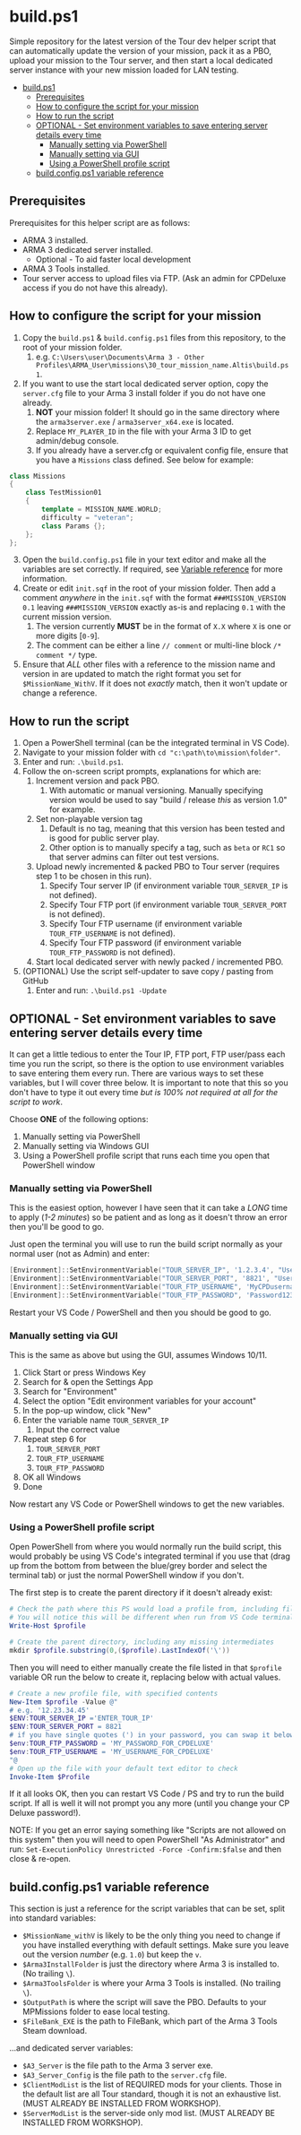 # build.ps1

Simple repository for the latest version of the Tour dev helper script that can automatically update the version of your mission, pack it as a PBO, upload your mission to the Tour server, and then start a local dedicated server instance with your new mission loaded for LAN testing.

- [build.ps1](#buildps1)
  - [Prerequisites](#prerequisites)
  - [How to configure the script for your mission](#how-to-configure-the-script-for-your-mission)
  - [How to run the script](#how-to-run-the-script)
  - [OPTIONAL - Set environment variables to save entering server details every time](#optional---set-environment-variables-to-save-entering-server-details-every-time)
    - [Manually setting via PowerShell](#manually-setting-via-powershell)
    - [Manually setting via GUI](#manually-setting-via-gui)
    - [Using a PowerShell profile script](#using-a-powershell-profile-script)
  - [build.config.ps1 variable reference](#buildconfigps1-variable-reference)

## Prerequisites

Prerequisites for this helper script are as follows:

- ARMA 3 installed.
- ARMA 3 dedicated server installed.
  - Optional - To aid faster local development
- ARMA 3 Tools installed.
- Tour server access to upload files via FTP. (Ask an admin for CPDeluxe access if you do not have this already).

## How to configure the script for your mission

1. Copy the `build.ps1` & `build.config.ps1` files from this repository, to the root of your mission folder.
    1. e.g. `C:\Users\user\Documents\Arma 3 - Other Profiles\ARMA_User\missions\30_tour_mission_name.Altis\build.ps1`.
2. If you want to use the start local dedicated server option, copy the `server.cfg` file to your Arma 3 install folder if you do not have one already.
    1. __NOT__ your mission folder! It should go in the same directory where the `arma3server.exe` / `arma3server_x64.exe` is located.
    2. Replace `MY_PLAYER_ID` in the file with your Arma 3 ID to get admin/debug console.
    3. If you already have a server.cfg or equivalent config file, ensure that you have a `Missions` class defined. See below for example:
```hpp
class Missions
{
	class TestMission01
	{
		template = MISSION_NAME.WORLD;
		difficulty = "veteran";
		class Params {};
	};
};
```
3. Open the `build.config.ps1` file in your text editor and make all the variables are set correctly. If required, see [Variable reference](#buildps1-variable-reference) for more information.
4. Create or edit `init.sqf` in the root of your mission folder. Then add a comment _anywhere_ in the `init.sqf` with the format `###MISSION_VERSION 0.1` leaving `###MISSION_VERSION` exactly as-is and replacing `0.1` with the current mission version.
    1. The version currently __MUST__ be in the format of `X.X` where `X` is one or more digits [`0-9`].
    2. The comment can be either a line `// comment` or multi-line block `/* comment */` type.
5. Ensure that _ALL_ other files with a reference to the mission name and version in are updated to match the right format you set for `$MissionName_WithV`. If it does not _exactly_ match, then it won't update or change a reference.

## How to run the script

1. Open a PowerShell terminal (can be the integrated terminal in VS Code).
2. Navigate to your mission folder with `cd "c:\path\to\mission\folder"`.
3. Enter and run: `.\build.ps1`.
4. Follow the on-screen script prompts, explanations for which are:
   1. Increment version and pack PBO.
      1. With automatic or manual versioning. Manually specifying version would be used to say "build / release _this_ as version 1.0" for example.
   2. Set non-playable version tag
      1. Default is no tag, meaning that this version has been tested and is good for public server play.
      2. Other option is to manually specify a tag, such as `beta` or `RC1` so that server admins can filter out test versions.
   3. Upload newly incremented & packed PBO to Tour server (requires step 1 to be chosen in this run).
      1. Specify Tour server IP (if environment variable `TOUR_SERVER_IP` is not defined).
      2. Specify Tour FTP port (if environment variable `TOUR_SERVER_PORT` is not defined).
      3. Specify Tour FTP username (if environment variable `TOUR_FTP_USERNAME` is not defined).
      4. Specify Tour FTP password (if environment variable `TOUR_FTP_PASSWORD` is not defined).
   4. Start local dedicated server with newly packed / incremented PBO.
5. (OPTIONAL) Use the script self-updater to save copy / pasting from GitHub
   1. Enter and run: `.\build.ps1 -Update`

## OPTIONAL - Set environment variables to save entering server details every time

It can get a little tedious to enter the Tour IP, FTP port, FTP user/pass each time you run the script, so there is the option to use environment variables to save entering them every run. There are various ways to set these variables, but I will cover three below. It is important to note that this so you don't have to type it out every time _but is 100% not required at all for the script to work_.

Choose __ONE__ of the following options:

1. Manually setting via PowerShell
2. Manually setting via Windows GUI
3. Using a PowerShell profile script that runs each time you open that PowerShell window

### Manually setting via PowerShell

This is the easiest option, however I have seen that it can take a _LONG_ time to apply (_1-2 minutes_) so be patient and as long as it doesn't throw an error then you'll be good to go.

Just open the terminal you will use to run the build script normally as your normal user (not as Admin) and enter:

```powershell
[Environment]::SetEnvironmentVariable("TOUR_SERVER_IP", '1.2.3.4', "User")
[Environment]::SetEnvironmentVariable("TOUR_SERVER_PORT", '8821', "User")
[Environment]::SetEnvironmentVariable("TOUR_FTP_USERNAME", 'MyCPDusername', "User")
[Environment]::SetEnvironmentVariable("TOUR_FTP_PASSWORD", 'Password123!', "User")
```

Restart your VS Code / PowerShell and then you should be good to go.

### Manually setting via GUI

This is the same as above but using the GUI, assumes Windows 10/11.

1. Click Start or press Windows Key
2. Search for & open the Settings App
3. Search for "Environment"
4. Select the option "Edit environment variables for your account"
5. In the pop-up window, click "New"
6. Enter the variable name `TOUR_SERVER_IP`
   1. Input the correct value
7. Repeat step 6 for
   1. `TOUR_SERVER_PORT`
   2. `TOUR_FTP_USERNAME`
   3. `TOUR_FTP_PASSWORD`
8. OK all Windows
9. Done

Now restart any VS Code or PowerShell windows to get the new variables.

### Using a PowerShell profile script

Open PowerShell from where you would normally run the build script, this would probably be using VS Code's integrated terminal if you use that (drag up from the bottom from between the blue/grey border and select the terminal tab) or just the normal PowerShell window if you don't.

The first step is to create the parent directory if it doesn't already exist:

```powershell
# Check the path where this PS would load a profile from, including file name
# You will notice this will be different when run from VS Code terminal and the native (blue) one
Write-Host $profile

# Create the parent directory, including any missing intermediates
mkdir $profile.substring(0,($profile).LastIndexOf('\'))
```

Then you will need to either manually create the file listed in that `$profile` variable OR run the below to create it, replacing below with actual values.

```powershell
# Create a new profile file, with specified contents
New-Item $profile -Value @"
# e.g. '12.23.34.45'
$ENV:TOUR_SERVER_IP ='ENTER_TOUR_IP'
$ENV:TOUR_SERVER_PORT = 8821
# if you have single quotes (') in your password, you can swap it below for doubles (")
$env:TOUR_FTP_PASSWORD = 'MY_PASSWORD_FOR_CPDELUXE'
$env:TOUR_FTP_USERNAME = 'MY_USERNAME_FOR_CPDELUXE'
"@
# Open up the file with your default text editor to check
Invoke-Item $Profile
```

If it all looks OK, then you can restart VS Code / PS and try to run the build script. If all is well it will not prompt you any more (until you change your CP Deluxe password!).

NOTE: If you get an error saying something like "Scripts are not allowed on this system" then you will need to open PowerShell "As Administrator" and run: `Set-ExecutionPolicy Unrestricted -Force -Confirm:$false` and then close & re-open.

## build.config.ps1 variable reference

This section is just a reference for the script variables that can be set, split into standard variables:

- `$MissionName_withV` is likely to be the only thing you need to change if you have installed everything with default settings. Make sure you leave out the version _number_ (e.g. `1.0`) but keep the `v`.
- `$Arma3InstallFolder` is just the directory where Arma 3 is installed to. (No trailing `\`).
- `$Arma3ToolsFolder` is where your Arma 3 Tools is installed. (No trailing `\`).
- `$OutputPath` is where the script will save the PBO. Defaults to your MPMissions folder to ease local testing.
- `$FileBank_EXE` is the path to FileBank, which part of the Arma 3 Tools Steam download.

...and dedicated server variables:

- `$A3_Server` is the file path to the Arma 3 server exe.
- `$A3_Server_Config` is the file path to the `server.cfg` file.
- `$ClientModList` is the list of REQUIRED mods for your clients. Those in the default list are all Tour standard, though it is not an exhaustive list. (MUST ALREADY BE INSTALLED FROM WORKSHOP).
- `$ServerModList` is the server-side only mod list. (MUST ALREADY BE INSTALLED FROM WORKSHOP).
